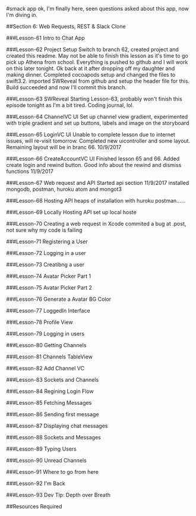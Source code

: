 #smack app
ok, I'm finally here, seen questions asked about this app, now I'm diving in.

##Section 6: Web Requests, REST & Slack Clone


###Lesson-61 Intro to Chat App

###Lesson-62 Project Setup
Switch to branch 62, created project and created this readme. May not be able to finish this lesson as it's time to go pick up Athena from school. Everything is pushed to github and I will work on this later tonight. Ok back at it after dropping off my daughter and making dinner. Completed cocoapods setup and changed the files to swift3.2. imported SWReveal from github and setup the header file for this. Build succeeded and now I'll commit this branch.

###Lesson-63 SWReveal
Starting Lesson-63, probably won't finish this episode tonight as I'm a bit tired. Coding journal, lol.

###Lesson-64 ChannelVC UI
Set up channel view gradient, experimented with triple gradient and set up buttons, labels and image on the storyboard

###Lesson-65 LoginVC UI
Unable to complete lesson due to internet issues, will re-visit tomorrow. Completed new uicontroller and some layout. Remaining layout will be in branc 66. 10/9/2017

###Lesson-66 CreateAccountVC UI
Finished lesson 65 and 66.  Added create login and rewind button. Good info about the rewind and dismiss functions 11/9/2017

###Lesson-67 Web request and API
Started api section 11/9/2017 installed mongodb, postman, huroku atom and mongot3


###Lesson-68 Hosting API
heaps of installation with huroku postman......

###Lesson-69 Locally Hosting API
set up local hoste

###Lesson-70 Creating a web request in Xcode
commited a bug at .post, not sure why my code is failing

###Lesson-71 Registering a User

###Lesson-72 Logging in a user

###Lesson-73 Creatibng a user

###Lesson-74 Avatar Picker Part 1

###Lesson-75 Avatar Picker Part 2

###Lesson-76 Generate a Avatar BG Color

###Lesson-77 LoggedIn Interface

###Lesson-78 Profile View

###Lesson-79 Logging in users

###Lesson-80 Getting Channels

###Lesson-81 Channels TableView

###Lesson-82 Add Channel VC

###Lesson-83 Sockets and Channels

###Lesson-84 Regining Login Flow

###Lesson-85 Fetching Messages

###Lesson-86 Sending first message

###Lesson-87 Displaying chat messages

###Lesson-88 Sockets and Messages

###Lesson-89 Typing Users

###Lesson-90 Unread Channels

###Lesson-91 Where to go from here

###Lesson-92 I'm Back

###Lesson-93 Dev Tip: Depth over Breath

##Resources Required
